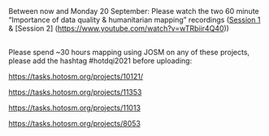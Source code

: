 
##

Between now and Monday 20 September: 
Please watch the two 60 minute “Importance of data quality & humanitarian mapping” recordings ([Session 1](https://www.youtube.com/watch?v=QFtKUcKJ3yA) & [Session 2]
(https://www.youtube.com/watch?v=wTRbiir4Q40))
##
Please spend ~30 hours mapping using JOSM on any of these projects, please add the hashtag #hotdqi2021 before uploading:

https://tasks.hotosm.org/projects/10121/

https://tasks.hotosm.org/projects/11353

https://tasks.hotosm.org/projects/11013

https://tasks.hotosm.org/projects/8053

